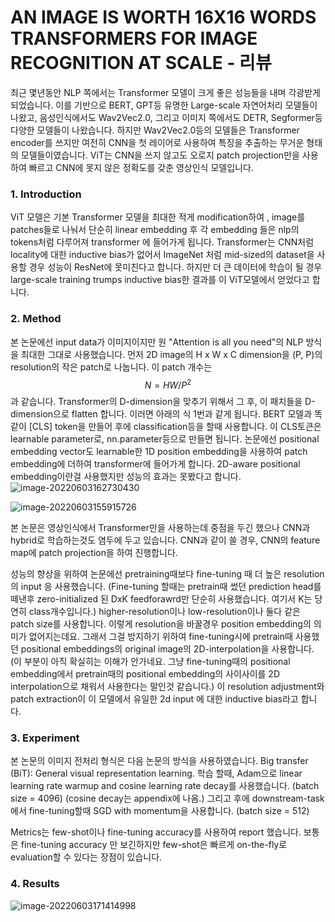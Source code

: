 # AN IMAGE IS WORTH 16X16 WORDS TRANSFORMERS FOR IMAGE RECOGNITION AT SCALE - 리뷰

최근 몇년동안 NLP 쪽에서는 Transformer 모델이 크게 좋은 성능들을 내며 각광받게 되었습니다. 이를 기반으로 BERT, GPT등 유명한 Large-scale 자연어처리 모델들이 나왔고, 음성인식에서도 Wav2Vec2.0, 그리고 이미지 쪽에서도 DETR, Segformer등 다양한 모델들이 나왔습니다. 하지만 Wav2Vec2.0등의 모델들은 Transformer encoder를 쓰지만 여전히 CNN을 첫 레이어로 사용하여 특징을 추출하는 무거운 형태의 모델들이였습니다. ViT는 CNN을 쓰지 않고도 오로지 patch projection만을 사용하여 빠르고 CNN에 못지 않은 정확도를 갖춘 영상인식 모델입니다.

### 1. Introduction

ViT 모델은 기본 Transformer 모델을 최대한 적게 modification하여 , image를 patches들로 나눠서 단순히 linear embedding 후 각 embedding 들은 nlp의 tokens처럼 다루어져 transformer 에 들어가게 됩니다. Transformer는 CNN처럼 locality에 대한 inductive bias가 없어서 ImageNet 처럼 mid-sized의 dataset을 사용할 경우 성능이 ResNet에 못미친다고 합니다. 하지만 더 큰 데이터에 학습이 될 경우 large-scale training trumps inductive bias한 결과를 이 ViT모델에서 얻었다고 합니다.



### 2. Method

본 논문에선 input data가 이미지이지만 원 "Attention is all you need"의 NLP 방식을 최대한 그대로 사용했습니다. 먼저 2D image의 H x W x C dimension을 (P, P)의 resolution의 작은 patch로 나눕니다. 이 patch 개수는 
$$
N=HW/P^2
$$
 과 같습니다. Transformer의 D-dimension을 맞추기 위해서 그 후, 이 패치들을 D-dimension으로 flatten 합니다. 이러면 아래의 식 1번과 같게 됩니다. BERT 모델과 똑같이 [CLS] token을 만들어 후에 classification등을 할때 사용합니다. 이 CLS토큰은 learnable parameter로, nn.parameter등으로 만들면 됩니다. 논문에선 positional embedding vector도 learnable한 1D position embedding을 사용하여 patch embedding에 더하여 transformer에 들어가게 합니다. 2D-aware positional embedding이란걸 사용했지만 성능의 효과는 못봤다고 합니다.![image-20220603162730430](C:\Users\kwanl\AppData\Roaming\Typora\typora-user-images\image-20220603162730430.png)

![image-20220603155915726](C:\Users\kwanl\AppData\Roaming\Typora\typora-user-images\image-20220603155915726.png)

본 논문은 영상인식에서 Transformer만을 사용하는데 중점을 두긴 했으나 CNN과 hybrid로 학습하는것도 염두에 두고 있습니다. CNN과 같이 쓸 경우, CNN의 feature map에 patch projection을 하여 진행합니다.

성능의 향상을 위하여 논문에선 pretraining때보다 fine-tuning 때 더 높은 resolution의 input 응 사용했습니다. (Fine-tuning 할때는 pretrain때 썼던 prediction head를 떼낸후 zero-initialized 된 DxK feedforawrd만 단순히 사용했습니다. 여기서 K는 당연히 class개수입니다.) higher-resolution이나 low-resolution이나 둘다 같은 patch size를 사용합니다. 이렇게 resolution을 바꿀경우 position embedding의 의미가 없어지는데요. 그래서 그걸 방지하기 위하여 fine-tuning시에 pretrain때 사용했던 positional embeddings의 original image의 2D-interpolation을 사용합니다. (이 부분이 아직 확실히는 이해가 안가네요. 그냥 fine-tuning때의 positional embedding에서 pretrain때의 positional embedding의 사이사이를 2D interpolation으로 채워서 사용한다는 말인것 같습니다.) 이 resolution adjustment와 patch extraction이 이 모델에서 유일한 2d input 에 대한 inductive bias라고 합니다.



### 3. Experiment

본 논문의 이미지 전처리 형식은 다음 논문의 방식을 사용하였습니다. Big transfer (BiT): General visual representation learning.  학습 할때, Adam으로 linear learning rate warmup and cosine learning rate decay를 사용했습니다. (batch size = 4096) (cosine decay는 appendix에 나옴.) 그리고 후에 downstream-task에서 fine-tuning할때 SGD with momentum을 사용합니다. (batch size = 512)

Metrics는  few-shot이나 fine-tuning accuracy를 사용하여 report 했습니다. 보통은 fine-tuning accuracy 만 보긴하지만 few-shot은 빠르게 on-the-fly로 evaluation할 수 있다는 장점이 있습니다.







### 4. Results

![image-20220603171414998](C:\Users\kwanl\AppData\Roaming\Typora\typora-user-images\image-20220603171414998.png)
